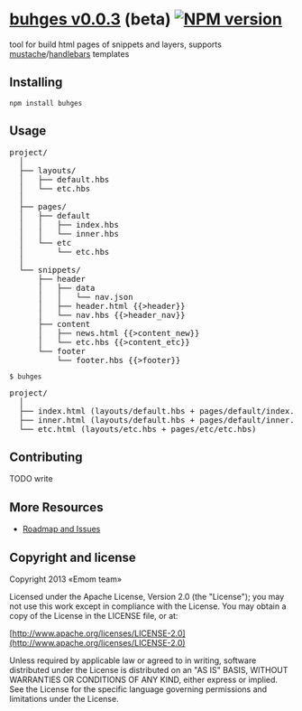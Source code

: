 # [buhges v0.0.3](https://github.com/Emomteam/buhges) (beta)  [![NPM version](https://badge.fury.io/js/buhges.png)](https://npmjs.org/package/buhges)

tool for build html pages of snippets and layers, supports [mustache](http://mustache.github.io)/[handlebars](handlebars) templates

## Installing

    npm install buhges

## Usage

<pre>
project/
  │
  ├── layouts/
  │   ├── default.hbs
  │   └── etc.hbs
  │
  ├── pages/
  │   ├── default
  │   │   ├── index.hbs
  │   │   └── inner.hbs
  │   └── etc
  │       └── etc.hbs
  │
  └── snippets/
      ├── header
      │   ├── data
      │   │   └── nav.json
      │   ├── header.html {{>header}}
      │   └── nav.hbs {{>header_nav}}
      ├── content
      │   ├── news.html {{>content_new}}
      │   └── etc.hbs {{>content_etc}}
      └── footer
          └── footer.hbs {{>footer}}
</pre>

    $ buhges

<pre>
project/
  │
  ├── index.html (layouts/default.hbs + pages/default/index.hbs)
  ├── inner.html (layouts/default.hbs + pages/default/inner.hbs)
  └── etc.html (layouts/etc.hbs + pages/etc/etc.hbs)
</pre>

## Contributing

TODO write

## More Resources

- [Roadmap and Issues](https://github.com/emomteam/buhges/issues)

## Copyright and license

Copyright 2013 «Emom team»

Licensed under the Apache License, Version 2.0 (the "License");
you may not use this work except in compliance with the License.
You may obtain a copy of the License in the LICENSE file, or at:

  [http://www.apache.org/licenses/LICENSE-2.0](http://www.apache.org/licenses/LICENSE-2.0)

Unless required by applicable law or agreed to in writing, software
distributed under the License is distributed on an "AS IS" BASIS,
WITHOUT WARRANTIES OR CONDITIONS OF ANY KIND, either express or implied.
See the License for the specific language governing permissions and
limitations under the License.